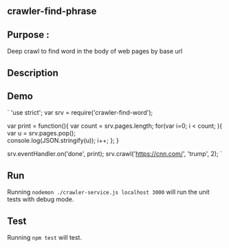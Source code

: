 ## crawler-find-phrase

## Purpose :

Deep crawl to find word in the body of web pages by base url

## Description

## Demo

`
'use strict';
var srv = require('crawler-find-word');

var print = function(){
    var count = srv.pages.length;
    for(var i=0; i < count; ){
        var u = srv.pages.pop();               
        console.log(JSON.stringify(u));
        i++;
    };
}

srv.eventHandler.on('done', print);
srv.crawl('https://cnn.com/', 'trump', 2);
`

## Run 

Running `nodemon ./crawler-service.js localhost 3000` will run the unit tests with debug mode.

## Test 

Running `npm test` will test.